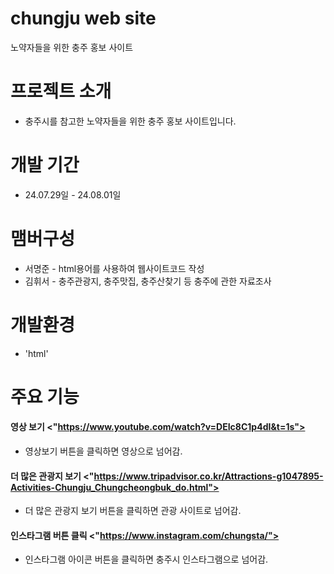 # chungju web site
노약자들을 위한 충주 홍보 사이트

# 프로젝트 소개
- 충주시를 참고한 노약자들을 위한 충주 홍보 사이트입니다.

# 개발 기간
- 24.07.29일 - 24.08.01일

# 맴버구성
- 서명준 - html용어를 사용하여 웹사이트코드 작성
- 김휘서 - 충주관광지, 충주맛집, 충주산찾기 등 충주에 관한 자료조사

# 개발환경
- 'html'

# 주요 기능
#### 영상 보기 <"https://www.youtube.com/watch?v=DEIc8C1p4dI&t=1s">
- 영상보기 버튼을 클릭하면 영상으로 넘어감.
#### 더 많은 관광지 보기 <"https://www.tripadvisor.co.kr/Attractions-g1047895-Activities-Chungju_Chungcheongbuk_do.html">
- 더 많은 관광지 보기 버튼을 클릭하면 관광 사이트로 넘어감.
#### 인스타그램 버튼 클릭 <"https://www.instagram.com/chungsta/">
- 인스타그램 아이콘 버튼을 클릭하면 충주시 인스타그램으로 넘어감.
